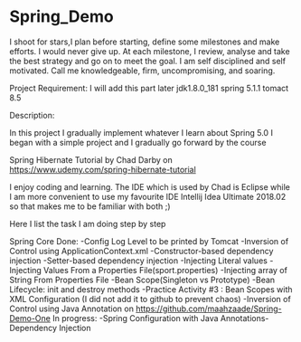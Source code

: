 # Spring_Demo

I shoot for stars,I plan before starting, define some milestones and make efforts. 
I would never give up. At each milestone, I review, analyse and take the best 
strategy and go on to meet the goal. I am self disciplined and self motivated.
Call me knowledgeable, firm, uncompromising, and soaring.

Project Requirement:
I will add this part later
jdk1.8.0_181
spring 5.1.1
tomact 8.5


Description:

In this project I gradually implement whatever I learn about Spring 5.0
I began with a simple project and I gradually go forward by the course 

Spring Hibernate Tutorial by Chad Darby
on https://www.udemy.com/spring-hibernate-tutorial
 
I enjoy coding and learning. The IDE which is used by Chad is Eclipse while
I am more convenient to use my favourite IDE Intellij Idea Ultimate 2018.02 
so that makes me to be familiar with both ;)

Here I list the task I am doing step by step

Spring Core
Done:
-Config Log Level to be printed by Tomcat
-Inversion of Control using ApplicationContext.xml
-Constructor-based dependency injection
-Setter-based dependency injection
-Injecting Literal values
-Injecting Values From a Properties File(sport.properties)
-Injecting array of String From Properties File
-Bean Scope(Singleton vs Prototype)
-Bean Lifecycle: init and destroy methods
-Practice Activity #3 : Bean Scopes with XML Configuration (I did not add it to github to prevent chaos)
-Inversion of Control using Java Annotation on https://github.com/maahzaade/Spring-Demo-One
In progress:
-Spring Configuration with Java Annotations- Dependency Injection
